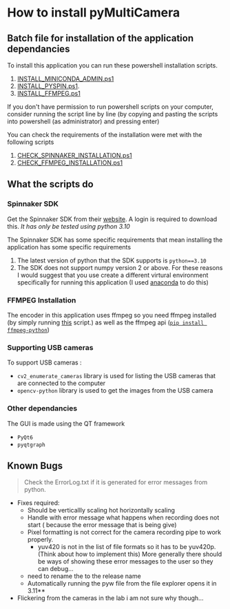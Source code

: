 # How to install pyMultiCamera

## Batch file for installation of the application dependancies

To install this application you can run these powershell installation scripts.

  1. [INSTALL_MINICONDA_ADMIN.ps1](/_installation/INSTALL_MINICONDA_ADMIN.ps1)
  2. [INSTALL_PYSPIN.ps1](/_installation/INSTALL_PYSPIN.ps1).  
  3. [INSTALL_FFMPEG.ps1](/_installation/INSTALL_FFMPEG.ps1)

If you don't have permission to run powershell scripts on your computer, consider running the script line by line (by copying and pasting the scripts into powershell (as administrator) and pressing enter)

You can check the requirements of the installation were met with the following scripts

  1. [CHECK_SPINNAKER_INSTALLATION.ps1](/_installation/CHECK_SPINNAKER_INSTALLATION.ps1)
  2. [CHECK_FFMPEG_INSTALLATION.ps1](/_installation/CHECK_FFMPEG_INSTALLATION.ps1)

## What the scripts do

### Spinnaker SDK

Get the Spinnaker SDK from their [website](https://www.teledynevisionsolutions.com/products/spinnaker-sdk/?model=Spinnaker%20SDK&vertical=machine%20vision&segment=iis). A login is required to download this.
*It has only be tested using python 3.10*

The Spinnaker SDK has some specific requirements that mean installing the application has some specific requirements

1. The latest version of python that the SDK supports is `python==3.10`
2. The SDK does not support numpy version 2 or above.
For these reasons I would suggest that you use create a different virtural environment specifically for running this application (I used [anaconda](https://www.anaconda.com/) to do this)

### FFMPEG Installation

The encoder in this application uses ffmpeg so you need ffmpeg installed (by simply running [this](/_installation/CHECK_FFMPEG_INSTALLATION.ps1) script.) as well as the ffmpeg api ([`pip install ffmpeg-python`](https://pypi.org/project/ffmpeg-python/))

### Supporting USB cameras

To support USB cameras :

- `cv2_enumerate_cameras` library is used for listing the USB cameras that are connected to the computer
- `opencv-python` library is used to get the images from the USB camera

### Other dependancies

The GUI is made using the QT framework

- `PyQt6`
- `pyqtgraph`

## Known Bugs

> Check the ErrorLog.txt if it is generated for error messages from python.

- Fixes required:
  - Should be verticallly scaling hot horizontally scaling
  - Handle with error message what happens when recording does not start ( because the error message that is being give)
  - Pixel formatting is not correct for the camera recording pipe to work properly.
    - yuv420 is not in the list of file formats so it has to be yuv420p. (Think about how to implement this)
    More generally there should be ways of showing these error messages to the user so they can debug...
  - need to rename the to the release name
  - Automatically running the pyw file from the file explorer opens it in 3.11**
- Flickering from the cameras in the lab i am not sure why though...
